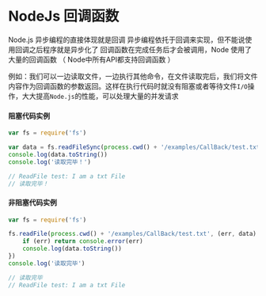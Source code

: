 # NodeJs 回调函数
Node.js 异步编程的直接体现就是回调
异步编程依托于回调来实现，但不能说使用回调之后程序就是异步化了
回调函数在完成任务后才会被调用，Node 使用了大量的回调函数 （ Node中所有API都支持回调函数 ）

例如：我们可以一边读取文件，一边执行其他命令，在文件读取完后，我们将文件内容作为回调函数的参数返回。这样在执行代码时就没有阻塞或者等待文件`I/O`操作，大大提高`Node.js`的性能，可以处理大量的并发请求

#### 阻塞代码实例
```js
var fs = require('fs')

var data = fs.readFileSync(process.cwd() + '/examples/CallBack/test.txt')
console.log(data.toString())
console.log('读取完毕！')

// ReadFile test: I am a txt File
// 读取完毕！
```


#### 非阻塞代码实例
```js
var fs = require('fs')

fs.readFile(process.cwd() + '/examples/CallBack/test.txt', (err, data) => {
    if (err) return console.error(err)
    console.log(data.toString())
})
console.log('读取完毕')

// 读取完毕
// ReadFile test: I am a txt File
```